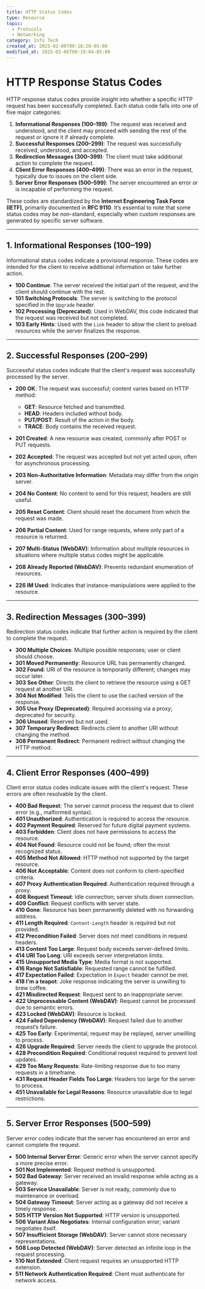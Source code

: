```yaml
---
title: HTTP Status Codes
type: Resource
topic:
  - Protocols
  - Networking
category: Info Tech
created_at: 2025-02-06T00:18:20-05:00
modified_at: 2025-02-06T00:19:04-05:00
---
```


# HTTP Response Status Codes

HTTP response status codes provide insight into whether a specific HTTP request has been successfully completed. Each status code falls into one of five major categories:

1. **Informational Responses (100–199)**: The request was received and understood, and the client may proceed with sending the rest of the request or ignore it if already complete.
2. **Successful Responses (200–299)**: The request was successfully received, understood, and accepted.
3. **Redirection Messages (300–399)**: The client must take additional action to complete the request.
4. **Client Error Responses (400–499)**: There was an error in the request, typically due to issues on the client side.
5. **Server Error Responses (500–599)**: The server encountered an error or is incapable of performing the request.

These codes are standardized by the **Internet Engineering Task Force (IETF)**, primarily documented in **RFC 9110**. It’s essential to note that some status codes may be non-standard, especially when custom responses are generated by specific server software.

---

## 1. Informational Responses (100–199)

Informational status codes indicate a provisional response. These codes are intended for the client to receive additional information or take further action.

- **100 Continue**: The server received the initial part of the request, and the client should continue with the rest.
- **101 Switching Protocols**: The server is switching to the protocol specified in the `Upgrade` header.
- **102 Processing (Deprecated)**: Used in WebDAV, this code indicated that the request was received but not completed.
- **103 Early Hints**: Used with the `Link` header to allow the client to preload resources while the server finalizes the response.

---

## 2. Successful Responses (200–299)

Successful status codes indicate that the client's request was successfully processed by the server.

- **200 OK**: The request was successful; content varies based on HTTP method:
  - **GET**: Resource fetched and transmitted.
  - **HEAD**: Headers included without body.
  - **PUT/POST**: Result of the action in the body.
  - **TRACE**: Body contains the received request.

- **201 Created**: A new resource was created, commonly after POST or PUT requests.
- **202 Accepted**: The request was accepted but not yet acted upon, often for asynchronous processing.
- **203 Non-Authoritative Information**: Metadata may differ from the origin server.
- **204 No Content**: No content to send for this request; headers are still useful.
- **205 Reset Content**: Client should reset the document from which the request was made.
- **206 Partial Content**: Used for range requests, where only part of a resource is returned.
- **207 Multi-Status (WebDAV)**: Information about multiple resources in situations where multiple status codes might be applicable.
- **208 Already Reported (WebDAV)**: Prevents redundant enumeration of resources.
- **226 IM Used**: Indicates that instance-manipulations were applied to the resource.

---

## 3. Redirection Messages (300–399)

Redirection status codes indicate that further action is required by the client to complete the request.

- **300 Multiple Choices**: Multiple possible responses; user or client should choose.
- **301 Moved Permanently**: Resource URL has permanently changed.
- **302 Found**: URI of the resource is temporarily different; changes may occur later.
- **303 See Other**: Directs the client to retrieve the resource using a GET request at another URI.
- **304 Not Modified**: Tells the client to use the cached version of the response.
- **305 Use Proxy (Deprecated)**: Required accessing via a proxy; deprecated for security.
- **306 Unused**: Reserved but not used.
- **307 Temporary Redirect**: Redirects client to another URI without changing the method.
- **308 Permanent Redirect**: Permanent redirect without changing the HTTP method.

---

## 4. Client Error Responses (400–499)

Client error status codes indicate issues with the client's request. These errors are often resolvable by the client.

- **400 Bad Request**: The server cannot process the request due to client error (e.g., malformed syntax).
- **401 Unauthorized**: Authentication is required to access the resource.
- **402 Payment Required**: Reserved for future digital payment systems.
- **403 Forbidden**: Client does not have permissions to access the resource.
- **404 Not Found**: Resource could not be found; often the most recognized status.
- **405 Method Not Allowed**: HTTP method not supported by the target resource.
- **406 Not Acceptable**: Content does not conform to client-specified criteria.
- **407 Proxy Authentication Required**: Authentication required through a proxy.
- **408 Request Timeout**: Idle connection; server shuts down connection.
- **409 Conflict**: Request conflicts with server state.
- **410 Gone**: Resource has been permanently deleted with no forwarding address.
- **411 Length Required**: `Content-Length` header is required but not provided.
- **412 Precondition Failed**: Server does not meet conditions in request headers.
- **413 Content Too Large**: Request body exceeds server-defined limits.
- **414 URI Too Long**: URI exceeds server interpretation limits.
- **415 Unsupported Media Type**: Media format is not supported.
- **416 Range Not Satisfiable**: Requested range cannot be fulfilled.
- **417 Expectation Failed**: Expectation in `Expect` header cannot be met.
- **418 I'm a teapot**: Joke response indicating the server is unwilling to brew coffee.
- **421 Misdirected Request**: Request sent to an inappropriate server.
- **422 Unprocessable Content (WebDAV)**: Request cannot be processed due to semantic errors.
- **423 Locked (WebDAV)**: Resource is locked.
- **424 Failed Dependency (WebDAV)**: Request failed due to another request’s failure.
- **425 Too Early**: Experimental; request may be replayed, server unwilling to process.
- **426 Upgrade Required**: Server needs the client to upgrade the protocol.
- **428 Precondition Required**: Conditional request required to prevent lost updates.
- **429 Too Many Requests**: Rate-limiting response due to too many requests in a timeframe.
- **431 Request Header Fields Too Large**: Headers too large for the server to process.
- **451 Unavailable for Legal Reasons**: Resource unavailable due to legal restrictions.

---

## 5. Server Error Responses (500–599)

Server error codes indicate that the server has encountered an error and cannot complete the request.

- **500 Internal Server Error**: Generic error when the server cannot specify a more precise error.
- **501 Not Implemented**: Request method is unsupported.
- **502 Bad Gateway**: Server received an invalid response while acting as a gateway.
- **503 Service Unavailable**: Server is not ready, commonly due to maintenance or overload.
- **504 Gateway Timeout**: Server acting as a gateway did not receive a timely response.
- **505 HTTP Version Not Supported**: HTTP version is unsupported.
- **506 Variant Also Negotiates**: Internal configuration error; variant negotiates itself.
- **507 Insufficient Storage (WebDAV)**: Server cannot store necessary representations.
- **508 Loop Detected (WebDAV)**: Server detected an infinite loop in the request processing.
- **510 Not Extended**: Client request requires an unsupported HTTP extension.
- **511 Network Authentication Required**: Client must authenticate for network access.



